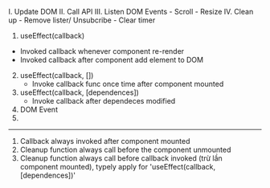 
I. Update DOM
II. Call API
III. Listen DOM Events
    - Scroll
    - Resize
IV. Clean up
    - Remove lister/ Unsubcribe 
    - Clear timer


1. useEffect(callback)
 - Invoked callback whenever component re-render
 - Invoked callback after component add element to DOM
2. useEffect(callback, [])
    - Invoke callback func once time after component mounted
3. useEffect(callback, [dependences])
    - Invoke callback after dependeces modified
4. DOM Event
5.

-----------------------

1. Callback always invoked after component mounted
2. Cleanup function always call before the component unmounted 
3. Cleanup function always call before callback invoked (trừ lần component mounted), typely apply for 'useEffect(callback, [dependences])'
